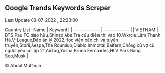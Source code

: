 

## Google Trends Keywords Scraper 
 
Last Update 08-07-2022 , 22:23:00

Country List :
 Name  | Keyword |
| ------------- | ------------- |
| VIETNAM | BTS,Pau FC giao hữu,Shinzo Abe,Tra cứu điểm thi vào 10,Wxrdie,Lâm Thanh Hà,V-League,Đáp án lý 2022,Học viện báo chí và tuyên truyền,Storii,Aespa,The Roundup,Diablo Immortal,Baifern,Chồng cũ vợ cũ người yêu cũ tập 21,AirTag,Yoona,Bruno Fernandes,HLV Park Hang Seo,Musk |



© Abdul Muttaqin 
